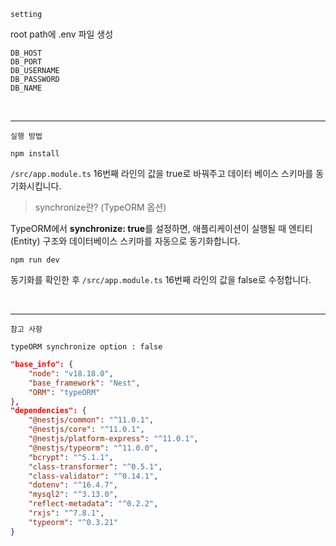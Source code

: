 `setting`

root path에 .env 파일 생성

```
DB_HOST
DB_PORT
DB_USERNAME
DB_PASSWORD
DB_NAME
```

</br>

---

`실행 방법`

```
npm install
```

`/src/app.module.ts` 16번째 라인의 값을 true로 바꿔주고 데이터 베이스 스키마를 동기화시킵니다.

> synchronize란? (TypeORM 옵션)

TypeORM에서 **synchronize: true**를 설정하면, 애플리케이션이 실행될 때 엔티티(Entity) 구조와 데이터베이스 스키마를 자동으로 동기화합니다.

```
npm run dev
```

동기화를 확인한 후 `/src/app.module.ts` 16번째 라인의 값을 false로 수정합니다.

</br>

---

`참고 사항`

`typeORM synchronize option : false`

```json
"base_info": {
    "node": "v18.18.0",
    "base_framework": "Nest",
    "ORM": "typeORM"
},
"dependencies": {
    "@nestjs/common": "^11.0.1",
    "@nestjs/core": "^11.0.1",
    "@nestjs/platform-express": "^11.0.1",
    "@nestjs/typeorm": "^11.0.0",
    "bcrypt": "^5.1.1",
    "class-transformer": "^0.5.1",
    "class-validator": "^0.14.1",
    "dotenv": "^16.4.7",
    "mysql2": "^3.13.0",
    "reflect-metadata": "^0.2.2",
    "rxjs": "^7.8.1",
    "typeorm": "^0.3.21"
}
```
